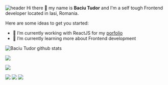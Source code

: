![header](https://capsule-render.vercel.app/api?type=rect&color=gradient&height=300&section=footer&text=capsule%20render&fontSize=90)
Hi there 👋 my name is <b>Baciu Tudor</b> and I'm a self tough Frontend developer located in Iasi, Romania.

Here are some ideas to get you started:

- 🔭 I’m currently working with ReactJS for my <a href="https://baciutudorstefan.github.io/portfolio/">porfolio</a>
- 🌱 I’m currently learning more about Frontend development

<html>

<body>

![Baciu Tudor github stats](https://github-readme-stats.vercel.app/api?username=baciutudorstefan&show_icons=true&theme=vue-dark)

<img align="center" src="https://github-readme-stats.vercel.app/api/top-langs/?username=baciutudorstefan&show_icons=true&theme=vue-dark"/>

![](https://img.shields.io/badge/Style-CSS-informational?&color=red&style=flat&logo=<LOGO_NAME>&logoColor=white&color=2bbc8a)


![](https://img.shields.io/badge/Style-CSS-informational?style=flat-square&logoColor=white&logo=styled-components) ![](https://img.shields.io/badge/Style-CSS-informational?style=flat-square&logoColor=white&logo=styled-components) ![](https://img.shields.io/badge/Style-CSS-informational?style=flat-square&logoColor=white&logo=styled-components)

</body>

</html>
